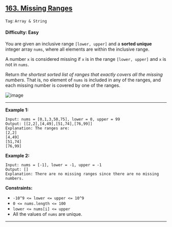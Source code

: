 ## [163. Missing Ranges](https://leetcode.com/problems/missing-ranges)

```Tag```: ```Array & String```

#### Difficulty: Easy

You are given an inclusive range ```[lower, upper]``` and a __sorted unique__ integer array ```nums```, where all elements are within the inclusive range.

A number ```x``` is considered missing if ```x``` is in the range ```[lower, upper]``` and ```x``` is not in ```nums```.

Return _the shortest sorted list of ranges that exactly covers all the missing numbers_. That is, no element of ```nums``` is included in any of the ranges, and each missing number is covered by one of the ranges.

![image](https://github.com/quananhle/Python/assets/35042430/18828dad-fba7-4db6-8064-b82caddbefb5)

---

__Example 1:__
```
Input: nums = [0,1,3,50,75], lower = 0, upper = 99
Output: [[2,2],[4,49],[51,74],[76,99]]
Explanation: The ranges are:
[2,2]
[4,49]
[51,74]
[76,99]
```

__Example 2:__
```
Input: nums = [-1], lower = -1, upper = -1
Output: []
Explanation: There are no missing ranges since there are no missing numbers.
```

__Constraints:__

- ```-10^9 <= lower <= upper <= 10^9```
- ```0 <= nums.length <= 100```
- ```lower <= nums[i] <= upper```
- All the values of ```nums``` are unique.

---
